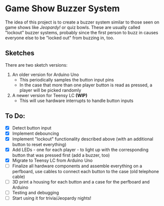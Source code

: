 # Game Show Buzzer System

The idea of this project is to create a buzzer system similar to those seen on game shows like *Jeopardy!* or quiz bowls. These are usually called "lockout" buzzer systems, probably since the first person to buzz in causes everyone else to be "locked out" from buzzing in, too.

## Sketches
There are two sketch versions:
1. An older version for Arduino Uno
   - This periodically samples the button input pins
   - In the case that more than one player button is read as pressed, a player will be picked randomly
1. A newer version for Teensy LC **(WIP)**
    - This will use hardware interrupts to handle button inputs

## To Do:
- [X] Detect button input
- [X] Implement debouncing
- [X] Implement "lockout" functionality described above (with an additional button to reset everything)
- [X] Add LEDs - one for each player - to light up with the corresponding button that was pressed first (add a buzzer, too)
- [X] Migrate to Teensy LC from Arduino Uno
- [ ] Finalize all hardware components and assemble everything on a perfboard, use cables to connect each button to the case (old telephone cable)
- [ ] 3D print a housing for each button and a case for the perfboard and Arduino
- [ ] Testing and debugging
- [ ] Start using it for trivia/Jeopardy nights!
